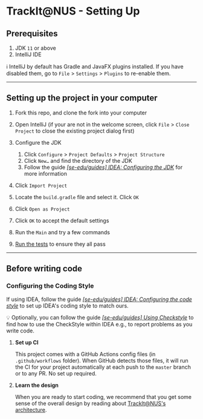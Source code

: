 # TrackIt@NUS - Setting Up

## Prerequisites

1. JDK `11` or above
2. IntelliJ IDE

:information_source: IntelliJ by default has Gradle and JavaFX plugins installed. If you have disabled them, go to
 `File` > `Settings` > `Plugins` to re-enable them.

--------------------------------------------------------------------------------------------------------------------

## Setting up the project in your computer

1. Fork this repo, and clone the fork into your computer

2. Open IntelliJ (if your are not in the welcome screen, click `File` > `Close Project` to close the existing project
 dialog first)
 
3. Configure the JDK
   1. Click `Configure` > `Project Defaults` > `Project Structure`
   2. Click `New…​` and find the directory of the JDK
   3. Follow the guide [_[se-edu/guides] IDEA: Configuring the JDK_](https://se-education.org/guides/tutorials/intellijJdk.html) 
   for more information
    
4. Click `Import Project`

5. Locate the `build.gradle` file and select it. Click `OK`

6. Click `Open as Project`

7. Click `OK` to accept the default settings

8. Run the `Main` and try a few commands

9. [Run the tests](Testing.md) to ensure they all pass

--------------------------------------------------------------------------------------------------------------------

## Before writing code

### Configuring the Coding Style

If using IDEA, follow the guide [_[se-edu/guides] IDEA: Configuring the code style_](https://se-education.org/guides/tutorials/checkstyle.html) to set up IDEA's coding style to match ours.

:bulb: Optionally, you can follow the guide [_[se-edu/guides] Using Checkstyle_](https://se-education.org/guides/tutorials/checkstyle.html) to find how to use the CheckStyle within IDEA e.g., to report problems as you write code.

1. **Set up CI**

   This project comes with a GitHub Actions config files (in `.github/workflows` folder). When GitHub detects those files, it will run the CI for your project automatically at each push to the `master` branch or to any PR. No set up required.

1. **Learn the design**

   When you are ready to start coding, we recommend that you get some sense of the overall design by reading about
    [TrackIt@NUS's architecture](DeveloperGuide.md#architecture).
